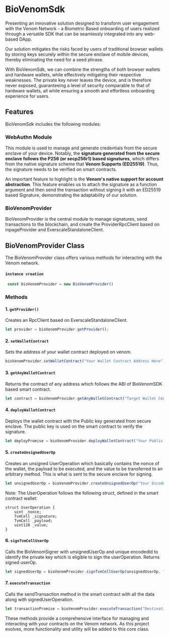 # BioVenomSdk

Presenting an innovative solution designed to transform user engagement with the Venom Network - a Biometric Based onboarding of users realized through a versatile SDK that can be seamlessly integrated into any web-based DApp.

Our solution mitigates the risks faced by users of traditional browser wallets by storing keys securely within the secure enclave of mobile devices, thereby eliminating the need for a seed phrase.

With BioVenomSdk, we can combine the strengths of both browser wallets and hardware wallets, while effectively mitigating their respective weaknesses. The private key never leaves the device, and is therefore never exposed, guaranteeing a level of security comparable to that of hardware wallets, all while ensuring a smooth and effortless onboarding experience for users.

## Features

BioVenomSdk includes the following modules:

### WebAuthn Module

This module is used to manage and generate credentials from the secure enclave of your device. Notably, the **signature generated from the secure enclave follows the P256 (or secp256r1) based signatures**, which differs from the native signature scheme that **Venom Supports (ED25519)**. Thus, the signature needs to be verified on smart contracts.

An important feature to highlight is the **Venom's native support for account abstraction**. This feature enables us to attach the signature as a function argument and then send the transaction without signing it with an ED25519 based Signature, demonstrating the adaptability of our solution.

### BioVenomProvider

BioVenomProvider is the central module to manage signatures, send transactions to the blockchain, and create the ProviderRpcClient based on inpageProvider and EverscaleStandaloneClient.

## BioVenomProvider Class

The BioVenomProvider class offers various methods for interacting with the Venom network.

#### `instance creation`
```javascript
 const bioVenomProvider = new BioVenomProvider()
```

### Methods

#### 1. `getProvider()`

Creates an RpcClient based on EverscaleStandaloneClient.

```javascript
let provider = bioVenomProvider.getProvider();
```
#### 2. `setWalletContract`

Sets the address of your wallet contract deployed on venom.

```javascript
bioVenomProvider.setWalletContract("Your Wallet Contract Address Here");
```

#### 3. `getAnyWalletContract`
Returns the contract of any address which follows the ABI of BioVenomSDK based smart contract.
```javascript
let contract = bioVenomProvider.getAnyWalletContract("Target Wallet Contract Address Here");
```
#### 4. `deployWalletContract`
Deploys the wallet contract with the Public key generated from secure enclave. The public key is used on the smart contract to verify the signature.
```javascript
let deployPromise = bioVenomProvider.deployWalletContract("Your Public Key Here");
```
#### 5. `createUnsignedUserOp`
Creates an unsigned UserOperation which basically contains the nonce of the wallet, the payload to be executed, and the value to be transferred to an arbitrary method. This is what is sent to the secure enclave for signing.
```javascript
let unsignedUserOp = bioVenomProvider.createUnsignedUserOp("Your Encoded Payload Here");
```
Note: The UserOperation follows the following struct, defined in the smart contract wallet:
```solidity
struct UserOperation {
    uint _nonce;
    TvmCell _signature;
    TvmCell _payload;
    uint128 _value;
}
```
#### 6. `signTvmCellUserOp`
Calls the BioVenomSigner with unsignedUserOp and unique encodedId to identify the private key which is eligible to sign the userOperation. Returns signed userOp.
```javascript
let signedUserOp = bioVenomProvider.signTvmCellUserOp(unsignedUserOp, "Your Encoded ID Here", "Your Public Key Here");
```

#### 7. `executeTransaction`
Calls the sendTransaction method in the smart contract with all the data along with signedUserOperation.
```javascript
let transactionPromise = bioVenomProvider.executeTransaction("Destination Address Here", signedUserOp, "Value Here");
```
These methods provide a comprehensive interface for managing and interacting with your contracts on the Venom network. As this project evolves, more functionality and utility will be added to this core class.